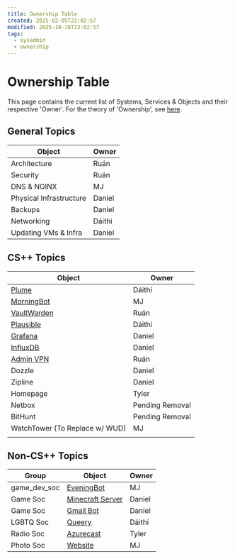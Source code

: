 ```yaml
---
title: Ownership Table
created: 2025-02-05T21:02:57
modified: 2025-10-18T23:02:57
tags:
  - sysadmin
  - ownership
---
```


# Ownership Table

This page contains the current list of Systems, Services & Objects and their respective 'Owner'. For the theory of 'Ownership', see [here](./index.md).

## General Topics

| **Object**              | **Owner** |
| ----------------------- | --------- |
| Architecture            | Ruán      |
| Security                | Ruán      |
| DNS & NGINX             | MJ        |
| Physical Infrastructure | Daniel    |
| Backups                 | Daniel    |
| Networking              | Dáithí    |
| Updating VMs & Infra    | Daniel    |

## CS++ Topics

| **Object**                                         | **Owner**       |
| -------------------------------------------------- | --------------- |
| [Plume](../two/services/cs++/plume.md)             | Dáithí          |
| [MorningBot](../two/services/cs++/morningbot.md)   | MJ              |
| [VaultWarden](../two/services/cs++/vaultwarden.md) | Ruán            |
| [Plausible](../two/services/cs++/plausible.md)     | Dáithí          |
| [Grafana](../two/services/cs++/grafana.md)         | Daniel          |
| [InfluxDB](../two/services/cs++/influxdb.md)       | Daniel          |
| [Admin VPN](../two/services/cs++/vpn.md)           | Ruán            |
| Dozzle                                             | Daniel          |
| Zipline                                            | Daniel          |
| Homepage                                           | Tyler           |
| Netbox                                             | Pending Removal |
| BitHunt                                            | Pending Removal |
| WatchTower (To Replace w/ WUD)                     | MJ              |
|                                                    |                 |

## Non-CS++ Topics

| **Group**    | **Object**                                                 | **Owner** |
| ------------ | ---------------------------------------------------------- | --------- |
| game_dev_soc | [EveningBot](../two/services/game-dev-soc/eveningbot.md)   | MJ        |
| Game Soc     | [Minecraft Server](docs/two/services/gamesoc/minecraft.md) | Daniel    |
| Game Soc     | [Gmail Bot](docs/two/services/gamesoc/gmail-bot.md)        | Daniel    |
| LGBTQ Soc    | [Queery](docs/two/services/lgbtqsoc/wordpress.md)          | Dáithí    |
| Radio Soc    | [Azurecast](../two/services/radiosoc/azurecast.md)         | Tyler     |
| Photo Soc    | [Website](docs/two/services/photosoc/wordpress.md)         | MJ        |
